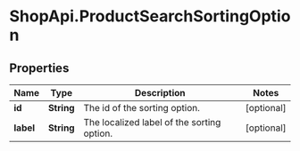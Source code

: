 # ShopApi.ProductSearchSortingOption

## Properties
Name | Type | Description | Notes
------------ | ------------- | ------------- | -------------
**id** | **String** | The id of the sorting option. | [optional] 
**label** | **String** | The localized label of the sorting option. | [optional] 


